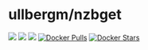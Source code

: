 # ullbergm/nzbget
[![](https://images.microbadger.com/badges/image/ullbergm/nzbget.svg)](https://microbadger.com/images/ullbergm/nzbget)
[![](https://images.microbadger.com/badges/version/ullbergm/nzbget.svg)](https://microbadger.com/images/ullbergm/nzbget)
[![](https://images.microbadger.com/badges/commit/ullbergm/nzbget.svg)](https://microbadger.com/images/ullbergm/nzbget)
[![Docker Pulls](https://img.shields.io/docker/pulls/ullbergm/nzbget.svg)]()
[![Docker Stars](https://img.shields.io/docker/stars/ullbergm/nzbget.svg)]()

